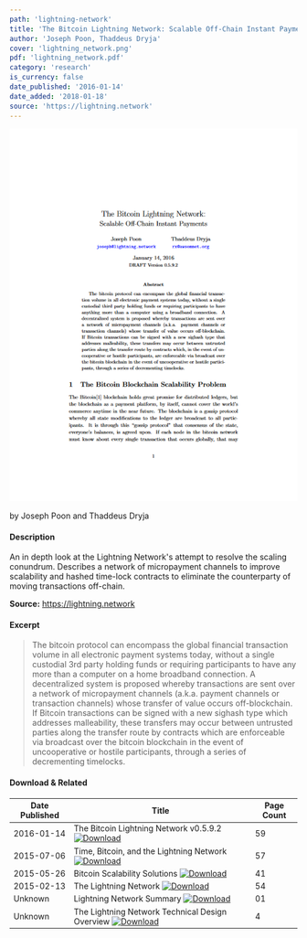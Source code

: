 ```yaml
---
path: 'lightning-network'
title: 'The Bitcoin Lightning Network: Scalable Off-Chain Instant Payments'
author: 'Joseph Poon, Thaddeus Dryja'
cover: 'lightning_network.png'
pdf: 'lightning_network.pdf'
category: 'research'
is_currency: false
date_published: '2016-01-14'
date_added: '2018-01-18'
source: 'https://lightning.network'
---
```


[![Cover of the Bitcoin Lightning Network](/covers/lightning_network.png)](/pdf/lightning_network.pdf)

by Joseph Poon and Thaddeus Dryja

#### Description
An in depth look at the Lightning Network's attempt to resolve the scaling conundrum. Describes a network of micropayment channels to improve scalability and hashed time-lock contracts to eliminate the counterparty of moving transactions off-chain.

**Source:** https://lightning.network

#### Excerpt
> The bitcoin protocol can encompass the global financial transaction volume in all electronic payment systems today, without a single custodial 3rd party holding funds or requiring participants to have any more than a computer on a home broadband connection. A decentralized system is proposed whereby transactions are sent over a network of micropayment channels (a.k.a. payment channels or transaction channels) whose transfer of value occurs off-blockchain. If Bitcoin transactions can be signed with a new sighash type which addresses malleability, these transfers may occur between untrusted parties along the transfer route by contracts which are enforceable via broadcast over the bitcoin blockchain in the event of uncooperative or hostile participants, through a series of decrementing timelocks.

#### Download & Related
Date Published | Title                                                                          | Page Count
---------------|--------------------------------------------------------------------------------|------------
2016-01-14     | The Bitcoin Lightning Network v0.5.9.2 [![Download](/assets/download_cloud.svg)](/pdf/lightning_network.pdf) | 59
2015-07-06     | Time, Bitcoin, and the Lightning Network [![Download](/assets/download_cloud.svg)](/pdf/time_bitcoin_lightning_network.pdf) | 57
2015-05-26     | Bitcoin Scalability Solutions [![Download](/assets/download_cloud.svg)](/pdf/bitcoin_scalability_solutions.pdf) | 41
2015-02-13     | The Lightning Network [![Download](/assets/download_cloud.svg)](/pdf/lightning_network_presentation.pdf) | 54
Unknown        | Lightning Network Summary [![Download](/assets/download_cloud.svg)](/pdf/lightning_network_summary.pdf) | 01
Unknown        | The Lightning Network Technical Design Overview [![Download](/assets/download_cloud.svg)](/pdf/lightning_network_technical_summary.pdf) | 4
